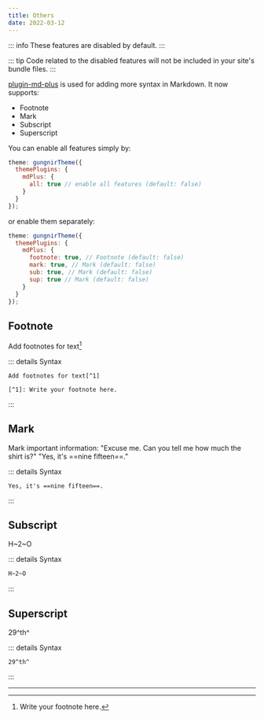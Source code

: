 ```yaml
---
title: Others
date: 2022-03-12
---
```


::: info
These features are disabled by default.
:::

::: tip
Code related to the disabled features will not be included in your site's bundle files.
:::

[plugin-md-plus](/plugins/md-plus) is used for adding more syntax in Markdown. It now supports:

- Footnote
- Mark
- Subscript
- Superscript

You can enable all features simply by:

```js
theme: gungnirTheme({
  themePlugins: {
    mdPlus: {
      all: true // enable all features (default: false)
    }
  }
});
```

or enable them separately:

```js
theme: gungnirTheme({
  themePlugins: {
    mdPlus: {
      footnote: true, // Footnote (default: false)
      mark: true, // Mark (default: false)
      sub: true, // Mark (default: false)
      sup: true // Mark (default: false)
    }
  }
});
```

## Footnote

Add footnotes for text[^1]

::: details Syntax

```
Add footnotes for text[^1]

[^1]: Write your footnote here.
```

:::

## Mark

Mark important information: "Excuse me. Can you tell me how much the shirt is?" "Yes, it's ==nine fifteen==."

::: details Syntax

```
Yes, it's ==nine fifteen==.
```

:::

## Subscript

H~2~O

::: details Syntax

```markdown
H~2~O
```

:::

## Superscript

29^th^

::: details Syntax

```
29^th^
```

:::

---

[^1]: Write your footnote here.
